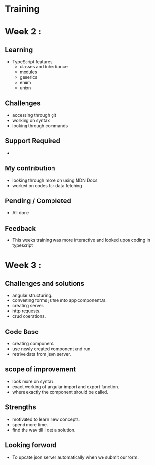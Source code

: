 # Training
  
# Week 2 :
## Learning
  - TypeScript features
    - classes and inheritance
    - modules
    - generics
    - enum
    - union
## Challenges
  - accessing through git
  - working on syntax
  - looking through commands
## Support Required
  -
## My contribution
  - looking through more on using MDN Docs
  - worked on codes for data fetching
## Pending / Completed
  - All done
## Feedback
  - This weeks training was more interactive and
     looked upon coding in typescript


# Week 3 :

## Challenges and solutions
  - angular structuring.
  - converting forms js file into   app.component.ts.
  - creating server.
  - http requests.
  - crud operations.

## Code Base
  - creating component.
  - use newly created component and run. 
  - retrive data from json server.

  
## scope of improvement
  - look more on syntax. 
  - exact working of angular import and export function.
  - where exactly the component should be called.
 
## Strengths 
  - motivated to learn new concepts.
  - spend more time. 
  - find the way till I get a solution.
  
  ## Looking forword
  - To update json server automatically when we submit our form.